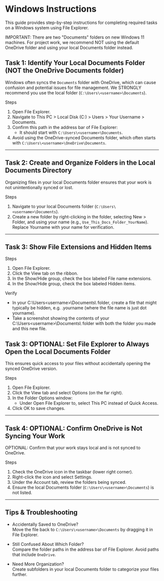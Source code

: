 # Windows Instructions

This guide provides step-by-step instructions for completing required tasks on a Windows system using File Explorer.

IMPORTANT: There are two "Documents" folders on new Windows 11 machines. 
For project work, we recommend NOT using the default OneDrive folder and using your local Documents folder instead. 

## Task 1: Identify Your Local Documents Folder (NOT the OneDrive Documents folder)

Windows often syncs the `Documents` folder with OneDrive, which can cause confusion and potential issues for file management. 
We STRONGLY recommend you use the local folder (`C:\Users\<username>\Documents`).

Steps
1. Open File Explorer.
2. Navigate to This PC > Local Disk (C:) > Users > Your Username > Documents.
3. Confirm this path in the address bar of File Explorer:
   - It should start with `C:\Users\<username>\Documents`.
4. Avoid using the OneDrive-synced Documents folder, which often starts with `C:\Users\<username>\OneDrive\Documents`.

---

## Task 2: Create and Organize Folders in the Local Documents Directory

Organizing files in your local Documents folder ensures that your work is not unintentionally synced or lost.

Steps
1. Navigate to your local Documents folder (`C:\Users\<username>\Documents`).
2. Create a new folder by right-clicking in the folder, selecting New > Folder, and using your name (e.g., `Use_This_Docs_Folder_YourName`). Replace Yourname with your name for verification. 

---

## Task 3: Show File Extensions and Hidden Items

Steps
1. Open File Explorer.
2. Click the View tab on the ribbon.
3. In the Show/Hide group, check the box labeled File name extensions.
4. In the Show/Hide group, check the box labeled Hidden items.

Verify
- In your C:\Users\<username>\Documents\ folder, create a file that might typically be hidden, e.g. .yourname (where the file name is just dot yourname).
- Take a screenshot showing the contents of your C:\Users\<username>\Documents\ folder with both the folder you made and this new file. 


## Task 3: OPTIONAL: Set File Explorer to Always Open the Local Documents Folder

This ensures quick access to your files without accidentally opening the synced OneDrive version.

Steps
1. Open File Explorer.
2. Click the View tab and select Options (on the far right).
3. In the Folder Options window:
   - Under Open File Explorer to, select This PC instead of Quick Access.
4. Click OK to save changes.

---

## Task 4: OPTIONAL: Confirm OneDrive is Not Syncing Your Work

OPTIONAL: Confirm that your work stays local and is not synced to OneDrive.

Steps
1. Check the OneDrive icon in the taskbar (lower right corner).
2. Right-click the icon and select Settings.
3. Under the Account tab, review the folders being synced.
4. Ensure the local Documents folder (`C:\Users\<username>\Documents`) is not listed.

-----

## Tips & Troubleshooting

- Accidentally Saved to OneDrive?  
  Move the file back to `C:\Users\<username>\Documents` by dragging it in File Explorer.

- Still Confused About Which Folder?  
  Compare the folder paths in the address bar of File Explorer. Avoid paths that include `OneDrive`.

- Need More Organization?  
  Create subfolders in your local Documents folder to categorize your files further.
